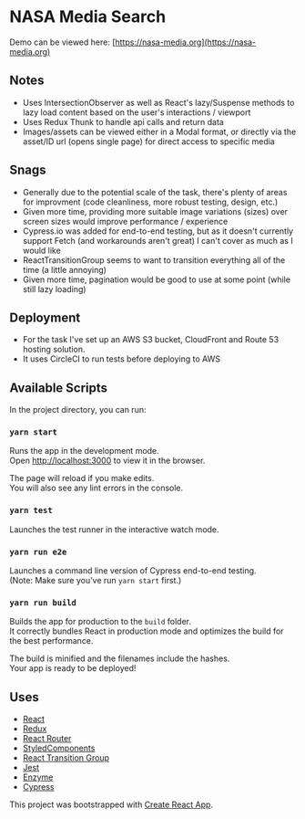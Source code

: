 # NASA Media Search

Demo can be viewed here: [https://nasa-media.org](https://nasa-media.org)

## Notes

- Uses IntersectionObserver as well as React's lazy/Suspense methods to lazy load content based on the user's interactions / viewport
- Uses Redux Thunk to handle api calls and return data
- Images/assets can be viewed either in a Modal format, or directly via the asset/ID url (opens single page) for direct access to specific media

## Snags

- Generally due to the potential scale of the task, there's plenty of areas for improvment (code cleanliness, more robust testing, design, etc.)
- Given more time, providing more suitable image variations (sizes) over screen sizes would improve performance / experience
- Cypress.io was added for end-to-end testing, but as it doesn't currently support Fetch (and workarounds aren't great) I can't cover as much as I would like
- ReactTransitionGroup seems to want to transition everything all of the time (a little annoying)
- Given more time, pagination would be good to use at some point (while still lazy loading)

## Deployment

- For the task I've set up an AWS S3 bucket, CloudFront and Route 53 hosting solution.
- It uses CircleCI to run tests before deploying to AWS

## Available Scripts

In the project directory, you can run:

### `yarn start`

Runs the app in the development mode.<br>
Open [http://localhost:3000](https://localhost:3000) to view it in the browser.

The page will reload if you make edits.<br>
You will also see any lint errors in the console.

### `yarn test`

Launches the test runner in the interactive watch mode.<br>

### `yarn run e2e`

Launches a command line version of Cypress end-to-end testing.<br>
(Note: Make sure you've run `yarn start` first.)<br>

### `yarn run build`

Builds the app for production to the `build` folder.<br>
It correctly bundles React in production mode and optimizes the build for the best performance.

The build is minified and the filenames include the hashes.<br>
Your app is ready to be deployed!

## Uses

- [React](https://reactjs.org/)
- [Redux](https://redux.js.org/)
- [React Router](https://reacttraining.com/react-router/web/guides/quick-start)
- [StyledComponents](https://www.styled-components.com/)
- [React Transition Group](https://reactcommunity.org/react-transition-group/)
- [Jest](https://jestjs.io/en/)
- [Enzyme](https://airbnb.io/enzyme/)
- [Cypress](https://www.cypress.io/)

This project was bootstrapped with [Create React App](https://github.com/facebook/create-react-app).
